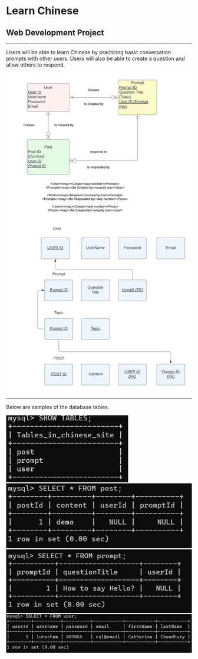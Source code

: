 # Learn Chinese
## Web Development Project
---

Users will be able to learn Chinese by practicing basic conversation prompts with other users. Users will also be able to create a question and allow others to respond. 


![Image](public/images/Flowchart.jpeg)

---

Below are samples of the database tables. 

![Image](public/images/databases.jpg)
![Image](public/images/postDemo.jpg)
![Image](public/images/promptDemo.jpg)
![Image](public/images/userDemo.jpg)

